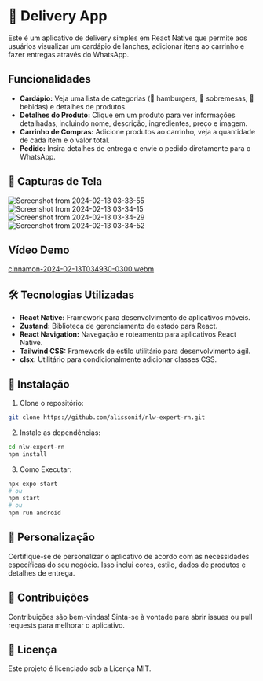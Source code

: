 # 🚀 Delivery App

Este é um aplicativo de delivery simples em React Native que permite aos usuários visualizar um cardápio de lanches, adicionar itens ao carrinho e fazer entregas através do WhatsApp.

## Funcionalidades

- **Cardápio:** Veja uma lista de categorias (🍔 hamburgers, 🍰 sobremesas, 🥤 bebidas) e detalhes de produtos.
- **Detalhes do Produto:** Clique em um produto para ver informações detalhadas, incluindo nome, descrição, ingredientes, preço e imagem.
- **Carrinho de Compras:** Adicione produtos ao carrinho, veja a quantidade de cada item e o valor total.
- **Pedido:** Insira detalhes de entrega e envie o pedido diretamente para o WhatsApp.
## 📸 Capturas de Tela

![Screenshot from 2024-02-13 03-33-55](https://github.com/alissonif/nlw-expert-rn/assets/113787415/3cfc5b29-47fb-4cbb-ad39-6d4ff6d2f2fb)
![Screenshot from 2024-02-13 03-34-15](https://github.com/alissonif/nlw-expert-rn/assets/113787415/dfff1a1d-403c-4d82-95f8-2ccca4dcdc7c)
![Screenshot from 2024-02-13 03-34-29](https://github.com/alissonif/nlw-expert-rn/assets/113787415/14bddc50-4537-4df6-b6c6-5058d9480138)
![Screenshot from 2024-02-13 03-34-52](https://github.com/alissonif/nlw-expert-rn/assets/113787415/0dbcdfaf-2dd7-4bd3-ae58-c73916fecd5b)

## Vídeo Demo

[cinnamon-2024-02-13T034930-0300.webm](https://github.com/alissonif/nlw-expert-rn/assets/113787415/b29d59ee-8d3d-445a-88bf-b4b644ba892a)


## 🛠️ Tecnologias Utilizadas

- **React Native:** Framework para desenvolvimento de aplicativos móveis.
- **Zustand:** Biblioteca de gerenciamento de estado para React.
- **React Navigation:** Navegação e roteamento para aplicativos React Native.
- **Tailwind CSS:** Framework de estilo utilitário para desenvolvimento ágil.
- **clsx:** Utilitário para condicionalmente adicionar classes CSS.
  
## 🚀 Instalação

1. Clone o repositório:

```bash
git clone https://github.com/alissonif/nlw-expert-rn.git
```
2. Instale as dependências:

```bash
cd nlw-expert-rn
npm install
```
3. Como Executar:
```bash
npx expo start
# ou
npm start
# ou
npm run android
```

## 🎨 Personalização
Certifique-se de personalizar o aplicativo de acordo com as necessidades específicas do seu negócio. Isso inclui cores, estilo, dados de produtos e detalhes de entrega.

## 🤝 Contribuições
Contribuições são bem-vindas! Sinta-se à vontade para abrir issues ou pull requests para melhorar o aplicativo.

## 📝 Licença
Este projeto é licenciado sob a Licença MIT.
